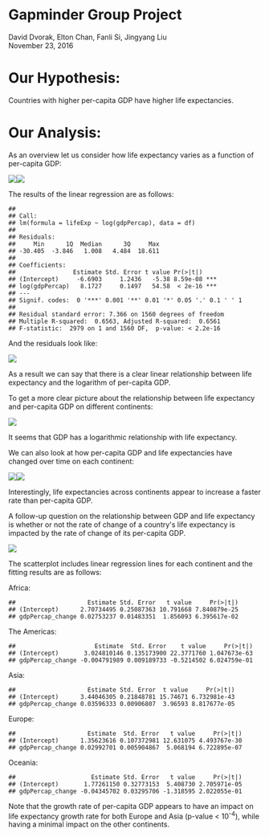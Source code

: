 # Gapminder Group Project
David Dvorak, Elton Chan, Fanli Si, Jingyang Liu  
November 23, 2016  



# Our Hypothesis:
Countries with higher per-capita GDP have higher life expectancies.

# Our Analysis:



As an overview let us consider how life expectancy varies as a function of per-capita GDP:

![](gapminder_group_assignment_files/figure-html/unnamed-chunk-1-1.png)<!-- -->![](gapminder_group_assignment_files/figure-html/unnamed-chunk-1-2.png)<!-- -->

The results of the linear regression are as follows:


```
## 
## Call:
## lm(formula = lifeExp ~ log(gdpPercap), data = df)
## 
## Residuals:
##     Min      1Q  Median      3Q     Max 
## -30.405  -3.846   1.008   4.484  18.611 
## 
## Coefficients:
##                Estimate Std. Error t value Pr(>|t|)    
## (Intercept)     -6.6903     1.2436   -5.38 8.59e-08 ***
## log(gdpPercap)   8.1727     0.1497   54.58  < 2e-16 ***
## ---
## Signif. codes:  0 '***' 0.001 '**' 0.01 '*' 0.05 '.' 0.1 ' ' 1
## 
## Residual standard error: 7.366 on 1560 degrees of freedom
## Multiple R-squared:  0.6563,	Adjusted R-squared:  0.6561 
## F-statistic:  2979 on 1 and 1560 DF,  p-value: < 2.2e-16
```

And the residuals look like:

![](gapminder_group_assignment_files/figure-html/unnamed-chunk-3-1.png)<!-- -->

As a result we can say that there is a clear linear relationship between life expectancy and the logarithm of per-capita GDP.

To get a more clear picture about the relationship between life expectancy and per-capita GDP on different continents:

![](gapminder_group_assignment_files/figure-html/unnamed-chunk-4-1.png)<!-- -->

It seems that GDP has a logarithmic relationship with life expectancy.

We can also look at how per-capita GDP and life expectancies have changed over time on each continent:

![](gapminder_group_assignment_files/figure-html/unnamed-chunk-5-1.png)<!-- -->![](gapminder_group_assignment_files/figure-html/unnamed-chunk-5-2.png)<!-- -->

Interestingly, life expectancies across continents appear to increase a faster rate than per-capita GDP.

A follow-up question on the relationship between GDP and life expectancy is whether or not the rate of change of a country's life expectancy is impacted by the rate of change of its per-capita GDP. 

![](gapminder_group_assignment_files/figure-html/unnamed-chunk-6-1.png)<!-- -->

The scatterplot includes linear regression lines for each continent and the fitting results are as follows:

Africa:

```
##                    Estimate Std. Error   t value     Pr(>|t|)
## (Intercept)      2.70734495 0.25087363 10.791668 7.840879e-25
## gdpPercap_change 0.02753237 0.01483351  1.856093 6.395617e-02
```
The Americas:

```
##                      Estimate  Std. Error    t value     Pr(>|t|)
## (Intercept)       3.024810146 0.135173900 22.3771760 1.047673e-63
## gdpPercap_change -0.004791989 0.009189733 -0.5214502 6.024759e-01
```
Asia:

```
##                    Estimate Std. Error  t value     Pr(>|t|)
## (Intercept)      3.44046305 0.21848781 15.74671 6.732981e-43
## gdpPercap_change 0.03596333 0.00906807  3.96593 8.817677e-05
```
Europe:

```
##                    Estimate  Std. Error   t value     Pr(>|t|)
## (Intercept)      1.35623616 0.107372981 12.631075 4.493767e-30
## gdpPercap_change 0.02992701 0.005904867  5.068194 6.722895e-07
```
Oceania:

```
##                     Estimate Std. Error   t value     Pr(>|t|)
## (Intercept)       1.77261150 0.32773153  5.408730 2.705971e-05
## gdpPercap_change -0.04345702 0.03295706 -1.318595 2.022055e-01
```

Note that the growth rate of per-capita GDP appears to have an impact on life expectancy growth rate for both Europe and Asia (p-value < 10<sup>-4</sup>), while having a minimal impact on the other continents.
